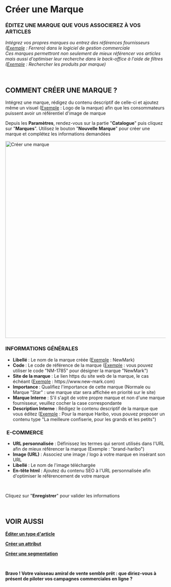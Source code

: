 # Créer une Marque


<h3 >&Eacute;DITEZ UNE MARQUE QUE VOUS ASSOCIEREZ &Agrave; VOS ARTICLES</h3>


<p><span ><em>Int&eacute;grez vos propres marques ou entrez des r&eacute;f&eacute;rences fournisseurs (<span style="text-decoration: underline;">Exemple</span> : Ferrero) dans le logiciel de gestion commerciale</em></span><br /><span ><em>Ces marques permettront non seulement de mieux r&eacute;f&eacute;rencer vos articles mais aussi d'optimiser leur recherche dans le back-office &agrave; l'aide de filtres (<span style="text-decoration: underline;">Exemple</span> : Rechercher les produits par marque)</em></span></p>
<p>&nbsp;</p>


<h2>COMMENT CR&Eacute;ER UNE MARQUE ?</h2>
<p>Int&eacute;grez une marque, r&eacute;digez du contenu descriptif de celle-ci et ajoutez m&ecirc;me un visuel (<span style="text-decoration: underline;">Exemple</span> : Logo de la marque) afin que les consommateurs puissent avoir un r&eacute;f&eacute;rentiel d'image de marque</p>
<p>Depuis les <strong>Param&egrave;tres</strong>, rendez-vous sur la partie "<strong>Catalogue</strong>" puis cliquez sur "<strong>Marques</strong>". Utilisez le bouton "<strong>Nouvelle</strong> <strong>Marque</strong>" pour cr&eacute;er une marque et compl&eacute;tez les informations demand&eacute;es</p>


<p><img src="https://datasimplemente.blob.core.windows.net/aide/creer-marque.GIF" alt="Cr&eacute;er une marque" width="1100" height="619" /></p>


<h3>INFORMATIONS G&Eacute;N&Eacute;RALES</h3>
<ul >
<li><strong>Libell&eacute;&nbsp;</strong>: Le nom de la marque cr&eacute;&eacute;e (<span style="text-decoration: underline;">Exemple</span> : NewMark)</li>
<li><strong>Code&nbsp;</strong>: Le code de r&eacute;f&eacute;rence de la marque (<span style="text-decoration: underline;">Exemple</span> : vous pouvez utiliser le code "NM-1785" pour d&eacute;signer la marque "NewMark")</li>
<li><strong>Site de la marque</strong>&nbsp;: Le lien https du site web de la marque, le cas &eacute;ch&eacute;ant (<span style="text-decoration: underline;">Exemple</span> : https://www.new-mark.com)</li>
<li><strong>Importance&nbsp;</strong>: Qualifiez l'importance de cette marque (Normale ou Marque "Star" : une marque star sera affich&eacute;e en priorit&eacute; sur le site)</li>
<li><strong>Marque&nbsp;Interne</strong>&nbsp;: S'il s'agit de votre propre marque et non d'une marque fournisseur, veuillez cocher la case correspondante</li>
<li><strong>Description&nbsp;Interne</strong>&nbsp;: R&eacute;digez le contenu descriptif de la marque que vous &eacute;ditez (<span style="text-decoration: underline;">Exemple</span> : Pour la marque Haribo, vous pouvez proposer un contenu type "La meilleure confiserie, pour les grands et les petits")</li>
</ul>
<h3>&nbsp;E-COMMERCE</h3>
<ul >
<li><strong>URL&nbsp;personnalis&eacute;e</strong>&nbsp;: D&eacute;finissez les termes qui seront utilis&eacute;s dans l'URL afin de mieux r&eacute;f&eacute;rencer la marque (Exemple : "brand-haribo")</li>
<li><strong>Image&nbsp;(URL)</strong>&nbsp;: Associez une image / logo&nbsp;&agrave; votre marque en ins&eacute;rant son URL&nbsp;</li>
<li><strong>Libell&eacute;&nbsp;</strong>: Le nom de&nbsp;l'image t&eacute;l&eacute;charg&eacute;e&nbsp;</li>
<li><strong>En-t&ecirc;te html</strong>&nbsp;: Ajoutez du contenu SEO &agrave; l'URL personnalis&eacute;e afin d'optimiser le r&eacute;f&eacute;rencement de votre marque</li>
</ul>
<p>&nbsp;</p>
<p>Cliquez sur "<strong>Enregistrer</strong>" pour valider les informations</p>
<p>&nbsp;</p>


<h2>VOIR AUSSI</h2>
<p><span style="text-decoration: underline;"><strong><a title="&Eacute;diter un type d'article" href="/fr-fr/start/vente-online/config-catalogue/edit-type-article.md">&Eacute;diter un type d'article</a></strong></span></p>
<p><span style="text-decoration: underline;"><strong><a title="Cr&eacute;er un attribut" href="/fr-fr/start/vente-online/config-catalogue/creer-attribut.md">Cr&eacute;er un attribut</a></strong></span></p>
<p><span style="text-decoration: underline;"><strong><a title="Cr&eacute;er une segmentation" href="/fr-fr/start/vente-online/config-catalogue/creer-segmentation.md">Cr&eacute;er une segmentation</a></strong></span></p>
<p>&nbsp;</p>
<p ><span ><strong>Bravo ! Votre vaisseau amiral de vente semble pr&ecirc;t : que diriez-vous &agrave; pr&eacute;sent de piloter vos campagnes commerciales en ligne ?</strong></span></p>

